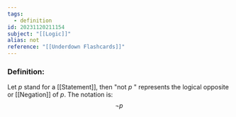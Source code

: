 ```yaml
---
tags:
  - definition
id: 20231120211154
subject: "[[Logic]]"
alias: not
reference: "[[Underdown Flashcards]]"
---
```

### Definition:
Let $p$ stand for a [[Statement]], then "not $p$ " represents the logical opposite or [[Negation]] of $p$. The notation is:
$$\neg p$$

